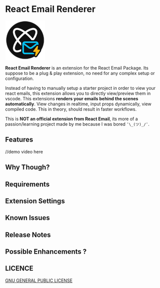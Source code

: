 # React Email Renderer
![LOGO](./assets/logo.png)

**React Email Renderer** is an extension for the React Email Package. Its suppose to be a plug & play extension, no need for any complex setup or configuration.

Instead of having to manually setup a starter project in order to view your react emails, this extension allows you to directly view/preview them in vscode. This extensions **renders your emails behind the scenes automatically**. 
View changes in realtime, input props dynamically, view compiled code. This in theory, should result in faster workflows. 

This is **NOT an official extension from React Email**, its more of a passion/learning project made by me because I was bored `¯\_(ツ)_/¯`.

## Features


//demo video here

## Why Though?


## Requirements



## Extension Settings


## Known Issues



## Release Notes



## Possible Enhancements ?


## LICENCE

[GNU GENERAL PUBLIC LICENSE](LICENSE)